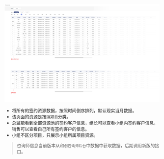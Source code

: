 ![](/assets/6.0销售端签约汇总.new.jpg)

- 将所有的签约资源数据，按照时间倒序排列，默认现实当月数据。
- 该页面的资源是按照`项目`分类。
- 总监能看到全部资源池的签约客户信息，组长可以查看小组内签约客户信息，销售可以查看自己所有签约客户的信息。
- 小组不区分项目，只展示小组所属项目资源。

> 咨询师信息当前版本从和`创咨询师后台`中数据中获取数据，后期调用新版的接口。